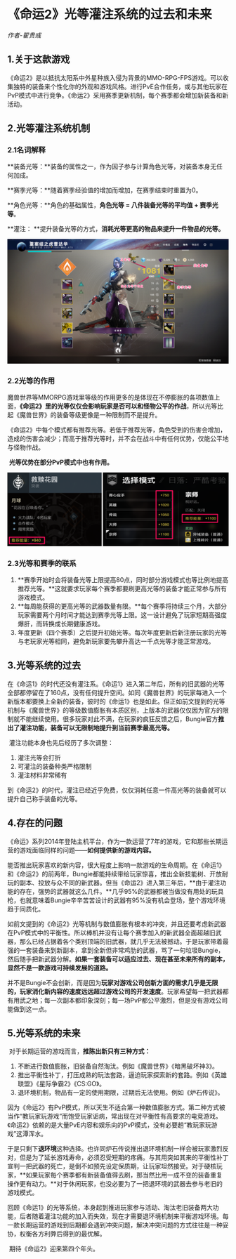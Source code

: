 # 《命运2》光等灌注系统的过去和未来

*作者-翟贵彧*

## 1.关于这款游戏

​	《命运2》是以抵抗太阳系中外星种族入侵为背景的MMO-RPG-FPS游戏。可以收集独特的装备来个性化你的外观和游戏风格。进行PvE合作任务，或与其他玩家在PvP模式中进行竞争。《命运2》采用赛季更新机制，每个赛季都会增加新装备和新活动。

## 2.光等灌注系统机制

### 2.1名词解释

**装备光等：**装备的属性之一，作为因子参与计算角色光等，对装备本身无任何加成。

**赛季光等：**随着赛季经验值的增加而增加，在赛季结束时重置为0。

**角色光等：**角色的基础属性，**角色光等 = 八件装备光等的平均值 + 赛季光等**。

**灌注： **提升装备光等的方式，**消耗光等更高的物品来提升一件物品的光等。**

![装备界面](《命运2》光等灌注系统的过去和未来.assets/image-20201105180009380.png)

### 2.2光等的作用

​	魔兽世界等MMORPG游戏里等级的作用更多的是体现在不停膨胀的各项数值上面，**《命运2》里的光等仅仅会影响玩家是否可以和怪物公平的作战**，所以光等比起《魔兽世界》的装备等级更像是一种限制而不是提升。

​	《命运2》中每个模式都有推荐光等。若低于推荐光等，角色受到的伤害会增加，造成的伤害会减少；而高于推荐光等时，并不会在战斗中有任何优势，仅能公平地与怪物作战。

​	**光等优势在部分PvP模式中也有作用。**

![推荐光等](《命运2》光等灌注系统的过去和未来.assets/image-20201105193054865.png)

### 2.3光等和赛季的联系

1. **赛季开始时会将装备光等上限提高80点，同时部分游戏模式也等比例地提高推荐光等。**这就要求玩家每个赛季都要刷更高光等的装备才能正常参与所有游戏模式。
2. **每周能获得的更高光等的武器数量有限。**每个赛季将持续三个月，大部分玩家需要两个月时间才能达到赛季光等上限。这一设计避免了玩家短期高强度爆肝，而转换成长期健康游戏。
3. 年度更新（四个赛季）之后提升初始光等。每次年度更新后新注册玩家的光等与老玩家光等相同，避免新玩家要先攀升高达一千点光等才能正常游戏。

## 3.光等系统的过去

​	在《命运1》的时代还没有灌注系。《命运1》进入第二年后，所有的旧武器的光等全部都停留在了160点，没有任何提升空间。如同《魔兽世界》的玩家每进入一个新版本都要换上全新的装备，彼时的《命运1》也是如此。但正如前文提到的光等机制与《魔兽世界》的等级数值膨胀有本质区别，上版本的武器仅仅因为官方的限制就不能继续使用。很多玩家对此不满，在玩家的疯狂反馈之后，Bungie官方**推出了灌注功能，装备可以无限制地提升到当前赛季最高光等。**

​	灌注功能本身也先后经历了多次调整：

1. 灌注光等会打折
2. 可灌注的装备种类严格限制
3. 灌注材料非常稀有

到《命运2》的时代，灌注已经近乎免费，仅仅消耗任意一件高光等的装备就可以提升自己称手装备的光等。

## 4.存在的问题

​	《命运》系列2014年登陆主机平台，作为一款运营了7年的游戏，它和那些长期运营的游戏面临同样的问题——**如何提供新的游戏内容。**

​	能否推出玩家喜欢的新内容，很大程度上影响一款游戏的生命周期。在《命运1》和《命运2》的前两年，Bungie都能持续带给玩家惊喜，推出全新技能树、开放耐玩的副本、投放与众不同的新武器。但当《命运2》进入第三年后，**由于灌注功能的存在，强势的武器就这么几件。**几乎95%的武器都被当做没有用处的玩具枪，也就意味着Bungie辛辛苦苦设计的武器有95%没有机会登场，整个游戏环境趋于同质化。

​	如前文提到的《命运2》光等机制与数值膨胀有根本的冲突，并且还要考虑新武器在PvP模式中的平衡性。所以棒机并没有让每个赛季加入的新武器全面超越旧武器，那么已经占据着各个类别顶端的旧武器，就几乎无法被撼动。于是玩家带着最强的一套装备来到新副本，拿到全新但非常鸡肋的武器，骂了一句垃圾Bungie，然后随手把新武器分解。**如果一套装备可以适应过去、现在甚至未来所有的副本，显然不是一款游戏可持续发展的道路。**

​	并不是Bungie不会创新，而是因为**玩家对游戏公司创新方面的需求几乎是无限的，玩家消化新内容的速度远远超过游戏公司的开发速度**。玩家希望每一把武器都有用武之地；每一次副本都印象深刻；每一场PvP都公平激烈，但是没有游戏公司能做到这一点。

## 5.光等系统的未来

​	对于长期运营的游戏而言，**推陈出新只有三种方式：**

1. 不断进行数值膨胀，旧装备自然淘汰。例如《魔兽世界》《暗黑破坏神3》。
2. 推出平衡性补丁，打压成熟的玩法套路，逼迫玩家探索新的套路。例如《英雄联盟》《星际争霸2》《CS:GO》。
3. 退环境机制，物品有一定的使用期限，过期后无法使用。例如《炉石传说》。

​	因为《命运2》有PvP模式，所以天生不适合第一种数值膨胀方式。第二种方式被当作“教玩家玩游戏”而饱受玩家诟病，常出现在对平衡性有高要求的电竞游戏。《命运2》依赖的是大量PvE内容和娱乐向的PvP模式，没有必要趟“教玩家玩游戏”这潭浑水。

​	于是只剩下**退环境**这种选择。也许同炉石传说推出退环境机制一样会被玩家激烈反对，但是为了延长游戏寿命，必须忍受短期的疼痛。与其用突如其来的平衡性补丁宣判一把武器的死亡，是倒不如预先设定保质期，让玩家坦然接受。对于硬核玩家，**如果玩家每个赛季都有新装备值得去刷，那当然比用一成不变的装备重复操作更有动力。**对于休闲玩家，也没必要为了一把退环境的武器去参与老旧的游戏模式。

​	回顾《命运1》的光等系统，本身起到推进玩家参与活动、淘汰老旧装备两大功能，后者随着灌注功能的加入而失效，现在才需要退环境机制来平衡游戏环境。每一款长期运营的游戏到后期都会遇到冲突问题，解决冲突问题的方式往往是一种妥协，权衡各方利弊后得到的最优解。

​	期待《命运2》迎来第四个年头。